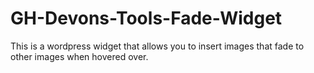 # GH-Devons-Tools-Fade-Widget
This is a wordpress widget that allows you to insert images that fade to other images when hovered over.

